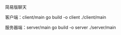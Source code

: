 简易版聊天

客户端：client/main
go build -o client ./client/main

服务器端：server/main
go build -o server ./server/main